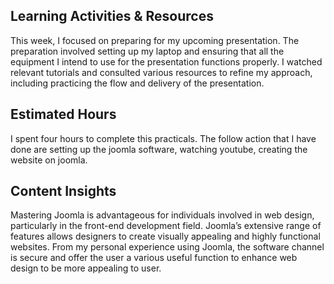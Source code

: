 ## Learning Activities & Resources
This week, I focused on preparing for my upcoming presentation. The preparation involved setting up my laptop and ensuring that all the equipment I intend to use for the presentation functions properly. I watched relevant tutorials and consulted various resources to refine my approach, including practicing the flow and delivery of the presentation.

## Estimated Hours

I spent four hours to complete this practicals. The follow action that I have done are setting up the joomla software, watching youtube, creating the website on joomla.

## Content Insights

Mastering Joomla is advantageous for individuals involved in web design, particularly in the front-end development field. Joomla’s extensive range of features allows designers to create visually appealing and highly functional websites. From my personal experience using Joomla, the software channel is secure and offer the user a various useful function to enhance web design to be more appealing to user.

